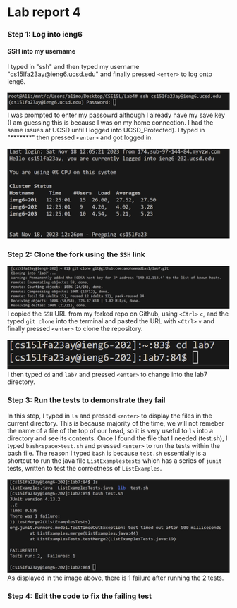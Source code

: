 # Lab report 4
### Step 1: Log into ieng6
#### SSH into my username
I typed in "ssh" and then typed my username "cs15lfa23ay@ieng6.ucsd.edu" and finally pressed `<enter>` to log onto ieng6. <br>
<br>
![image](IMG1.png) 
<br>
I was prompted to enter my passowrd although I already have my save key (I am guessing this is because I was on my home connection. I had the same issues at UCSD until I logged into UCSD_Protected). I typed in "*******" then pressed `<enter>` and got logged in. <br>
<br>
![Image](IMG2.png) 
<br>
### Step 2: Clone the fork using the `SSH` link <br>
![image](IMG3.png) 
<br>
I copied the `SSH` URL from my forked repo on Github, using `<Ctrl>` `c`, and the typed `git clone` into the terminal and pasted the URL with `<Ctrl>` `v` and finally pressed `<enter>` to clone the repository.
<br>
<br>
![Image](IMG4.png)
<br>
I then typed `cd` and `lab7` and pressed `<enter>` to change into the lab7 directory.
<br>
### Step 3: Run the tests to demonstrate they fail
In this step, I typed in `ls` and pressed `<enter>` to display the files in the current directory. This is because majority of the time, we will not remeber the name of a file of the top of our head, so it is very useful to `ls` into a directory and see its contents. Once I found the file that I needed (test.sh), I typed `bash<space>test.sh` and pressed `<enter>` to run the tests within the bash file. The reason I typed `bash` is because `test.sh` essentially is a shortcut to run the java file `ListExamplestests` which has a series of `junit` tests, written to test the correctness of `ListExamples`. <br>
<br>
![Image](IMG5A.png)
<br>
As displayed in the image above, there is 1 failure after running the 2 tests. 
### Step 4: Edit the code to fix the failing test
